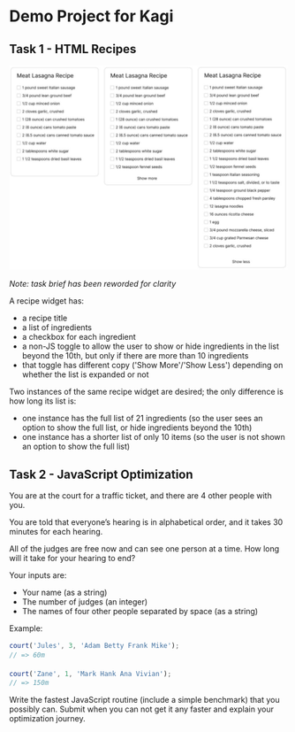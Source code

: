 # Demo Project for Kagi

## Task 1 - HTML Recipes

![Recipe Widget](img/html-recipes.jpg)

_Note: task brief has been reworded for clarity_

A recipe widget has:

- a recipe title
- a list of ingredients
- a checkbox for each ingredient
- a non-JS toggle to allow the user to show or hide ingredients in the list beyond the 10th, but only if there are more than 10 ingredients
- that toggle has different copy ('Show More'/'Show Less') depending on whether the list is expanded or not

Two instances of the same recipe widget are desired; the only difference is how long its list is:

- one instance has the full list of 21 ingredients (so the user sees an option to show the full list, or hide ingredients beyond the 10th)
- one instance has a shorter list of only 10 items (so the user is not shown an option to show the full list)

<!-- - Make a recipe widget as shown in the image.
- Clicking 'Show More' should expand the content of the widget. When expanded, the text should change to 'Show Less'.
- Clicking 'Show Less' should collapse the content.
- 'Show More' should only be visible if Ingredients exceed 10.
- There is no need to add, edit, or delete Ingredients for this widget, the idea is to make 'Show More/Show Less' functionality _without_ javascript.
- Make 2 examples: one with checkboxes (as shown in the image), and another with just text.
- For that second, text-only example, there should be 15 lines (or more) of text. 10 lines of text should be visible when collapsed, and when expanded another 5 should show up.
- No JavaScript at all for this one. -->

## Task 2 - JavaScript Optimization

You are at the court for a traffic ticket, and there are 4 other people with you.

You are told that everyone’s hearing is in alphabetical order, and it takes 30 minutes for each hearing.

All of the judges are free now and can see one person at a time. How long will it take for your hearing to end?

Your inputs are:

- Your name (as a string)
- The number of judges (an integer)
- The names of four other people separated by space (as a string)

Example:

```js
court('Jules', 3, 'Adam Betty Frank Mike');
// => 60m

court('Zane', 1, 'Mark Hank Ana Vivian');
// => 150m
```

Write the fastest JavaScript routine (include a simple benchmark) that you possibly can. Submit when you can not get it any faster and explain your optimization journey.
